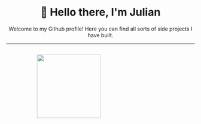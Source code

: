 <h1 align="center">👋 Hello there, I'm Julian</h1>
<p align="center">
    Welcome to my Github profile! Here you can find all sorts of side projects I have built.
</p>
<hr>
<section style="display:flex; justify-content: space-around;">
    <p>
        <img align="left" height="170px" src="https://github-readme-stats.vercel.app/api/top-langs?username=juleanrod&show_icons=true&locale=en&layout=compact&theme=gotham&card_width=250" alt="" />
    </p>
    <p>
        <img align="left" src="https://github-readme-stats.vercel.app/api?username=juleanrod&show_icons=true&locale=en&theme=gotham&hide=stars&hide_rank=true" alt="" />
    </p>
</section>
